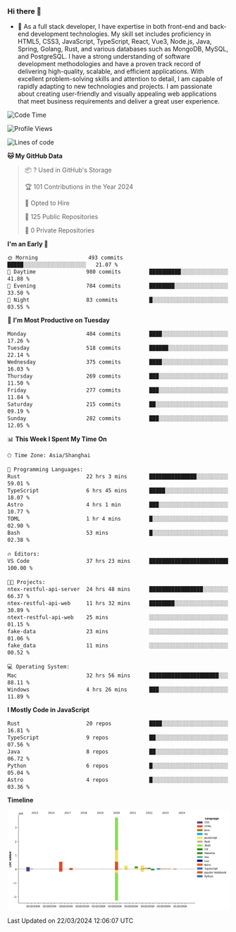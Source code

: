 ### Hi there 👋

- 🌱 As a full stack developer, I have expertise in both front-end and back-end development technologies. My skill set includes proficiency in HTML5, CSS3, JavaScript, TypeScript, React, Vue3, Node.js, Java, Spring, Golang, Rust, and various databases such as MongoDB, MySQL, and PostgreSQL. I have a strong understanding of software development methodologies and have a proven track record of delivering high-quality, scalable, and efficient applications. With excellent problem-solving skills and attention to detail, I am capable of rapidly adapting to new technologies and projects. I am passionate about creating user-friendly and visually appealing web applications that meet business requirements and deliver a great user experience.

<!--START_SECTION:waka-->
![Code Time](http://img.shields.io/badge/Code%20Time-1%2C275%20hrs%2034%20mins-blue)

![Profile Views](http://img.shields.io/badge/Profile%20Views-0-blue)

![Lines of code](https://img.shields.io/badge/From%20Hello%20World%20I%27ve%20Written-5.6%20million%20lines%20of%20code-blue)

**🐱 My GitHub Data** 

> 📦 ? Used in GitHub's Storage 
 > 
> 🏆 101 Contributions in the Year 2024
 > 
> 💼 Opted to Hire
 > 
> 📜 125 Public Repositories 
 > 
> 🔑 0 Private Repositories 
 > 
**I'm an Early 🐤** 

```text
🌞 Morning                493 commits         █████░░░░░░░░░░░░░░░░░░░░   21.07 % 
🌆 Daytime                980 commits         ██████████░░░░░░░░░░░░░░░   41.88 % 
🌃 Evening                784 commits         ████████░░░░░░░░░░░░░░░░░   33.50 % 
🌙 Night                  83 commits          █░░░░░░░░░░░░░░░░░░░░░░░░   03.55 % 
```
📅 **I'm Most Productive on Tuesday** 

```text
Monday                   404 commits         ████░░░░░░░░░░░░░░░░░░░░░   17.26 % 
Tuesday                  518 commits         ██████░░░░░░░░░░░░░░░░░░░   22.14 % 
Wednesday                375 commits         ████░░░░░░░░░░░░░░░░░░░░░   16.03 % 
Thursday                 269 commits         ███░░░░░░░░░░░░░░░░░░░░░░   11.50 % 
Friday                   277 commits         ███░░░░░░░░░░░░░░░░░░░░░░   11.84 % 
Saturday                 215 commits         ██░░░░░░░░░░░░░░░░░░░░░░░   09.19 % 
Sunday                   282 commits         ███░░░░░░░░░░░░░░░░░░░░░░   12.05 % 
```


📊 **This Week I Spent My Time On** 

```text
🕑︎ Time Zone: Asia/Shanghai

💬 Programming Languages: 
Rust                     22 hrs 3 mins       ███████████████░░░░░░░░░░   59.01 % 
TypeScript               6 hrs 45 mins       █████░░░░░░░░░░░░░░░░░░░░   18.07 % 
Astro                    4 hrs 1 min         ███░░░░░░░░░░░░░░░░░░░░░░   10.77 % 
TOML                     1 hr 4 mins         █░░░░░░░░░░░░░░░░░░░░░░░░   02.90 % 
Bash                     53 mins             █░░░░░░░░░░░░░░░░░░░░░░░░   02.38 % 

🔥 Editors: 
VS Code                  37 hrs 23 mins      █████████████████████████   100.00 % 

🐱‍💻 Projects: 
ntex-restful-api-server  24 hrs 48 mins      █████████████████░░░░░░░░   66.37 % 
ntex-restful-api-web     11 hrs 32 mins      ████████░░░░░░░░░░░░░░░░░   30.89 % 
ntext-restful-api-web    25 mins             ░░░░░░░░░░░░░░░░░░░░░░░░░   01.15 % 
fake-data                23 mins             ░░░░░░░░░░░░░░░░░░░░░░░░░   01.06 % 
fake_data                11 mins             ░░░░░░░░░░░░░░░░░░░░░░░░░   00.52 % 

💻 Operating System: 
Mac                      32 hrs 56 mins      ██████████████████████░░░   88.11 % 
Windows                  4 hrs 26 mins       ███░░░░░░░░░░░░░░░░░░░░░░   11.89 % 
```

**I Mostly Code in JavaScript** 

```text
Rust                     20 repos            ████░░░░░░░░░░░░░░░░░░░░░   16.81 % 
TypeScript               9 repos             ██░░░░░░░░░░░░░░░░░░░░░░░   07.56 % 
Java                     8 repos             ██░░░░░░░░░░░░░░░░░░░░░░░   06.72 % 
Python                   6 repos             █░░░░░░░░░░░░░░░░░░░░░░░░   05.04 % 
Astro                    4 repos             █░░░░░░░░░░░░░░░░░░░░░░░░   03.36 % 
```



**Timeline**

![Lines of Code chart](https://raw.githubusercontent.com/elton/elton/main/assets/bar_graph.png)


 Last Updated on 22/03/2024 12:06:07 UTC
<!--END_SECTION:waka-->

<!--
**elton/elton** is a ✨ _special_ ✨ repository because its `README.md` (this file) appears on your GitHub profile.

Here are some ideas to get you started:

- 🔭 I’m currently working on ...
- 🌱 I’m currently learning ...
- 👯 I’m looking to collaborate on ...
- 🤔 I’m looking for help with ...
- 💬 Ask me about ...
- 📫 How to reach me: ...
- 😄 Pronouns: ...
- ⚡ Fun fact: ...
-->
